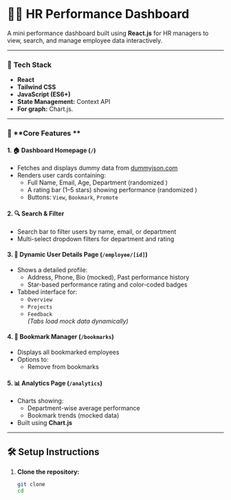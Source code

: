 # 🧑‍💼 HR Performance Dashboard

A mini performance dashboard built using **React.js** for HR managers to view, search, and manage employee data interactively.

---

### 🔧 **Tech Stack**

- **React**
- **Tailwind CSS**
- **JavaScript (ES6+)**
- **State Management:** Context API
- **For graph:** Chart.js.

---
### 🎯 **Core Features **

#### 1. 🏠 Dashboard Homepage (`/`)

- Fetches and displays dummy data from [dummyjson.com](https://dummyjson.com/users?limit=20)
- Renders user cards containing:
  - Full Name, Email, Age, Department (randomized )
  - A rating bar (1–5 stars) showing performance (randomized )
  - Buttons: `View`, `Bookmark`, `Promote`

#### 2. 🔍 Search & Filter

- Search bar to filter users by name, email, or department
- Multi-select dropdown filters for department and rating

#### 3. 👤 Dynamic User Details Page (`/employee/[id]`)

- Shows a detailed profile:
  - Address, Phone, Bio (mocked), Past performance history
  - Star-based performance rating and color-coded badges
- Tabbed interface for:
  - `Overview`
  - `Projects`
  - `Feedback`  
  *(Tabs load mock data dynamically)*

#### 4. 📌 Bookmark Manager (`/bookmarks`)

- Displays all bookmarked employees
- Options to:
  - Remove from bookmarks

#### 5. 📊 Analytics Page (`/analytics`)

- Charts showing:
  - Department-wise average performance
  - Bookmark trends (mocked data)
- Built using **Chart.js**
---

## 🛠️ **Setup Instructions**

1. **Clone the repository:**
   ```bash
   git clone 
   cd 
